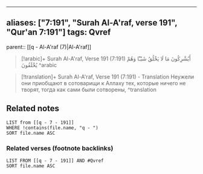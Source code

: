 
---
aliases: ["7:191", "Surah Al-A'raf, verse 191", "Qur'an 7:191"]
tags: Qvref
---

parent:: [[q - Al-A'raf (7)|Al-A'raf]]

> [!arabic]+ Surah Al-A'raf, Verse 191 (7:191)
> <span class="quran-arabic">أَيُشْرِكُونَ مَا لَا يَخْلُقُ شَيْـًٔا وَهُمْ يُخْلَقُونَ</span>
^arabic

> [!translation]+ Surah Al-A'raf, Verse 191 (7:191) - Translation
> Неужели они приобщают в сотоварищи к Аллаху тех, которые ничего не творят, тогда как сами были сотворены,
^translation



## Related notes
```dataview
LIST from [[q - 7 - 191]]
WHERE !contains(file.name, "q - ")
SORT file.name ASC
```

### Related verses (footnote backlinks)
```dataview
LIST FROM [[q - 7 - 191]] AND #Qvref
SORT file.name ASC
```

